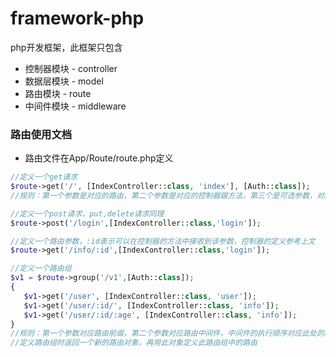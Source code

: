 # framework-php
php开发框架，此框架只包含
 - 控制器模块 - controller
 - 数据层模块 - model
 - 路由模块 - route
 - 中间件模块 - middleware
 
 ### 路由使用文档
 - 路由文件在App/Route/route.php定义
 ```php
//定义一个get请求
$route->get('/', [IndexController::class, 'index'], [Auth::class]);
//规则：第一个参数是对应的路由，第二个参数是对应的控制器跟方法，第三个是可选参数，对应的是中间件，中间件执行的先后顺序是按照此处定义的先后顺序执行的，可以定义多个中间件，自定义中间件参考下文

//定义一个post请求，put,delete请求同理
$route->post('/login',[IndexController::class,'login']);

//定义一个路由参数，:id表示可以在控制器的方法中接收到该参数，控制器的定义参考上文
$route->get('/info/:id',[IndexController::class,'login']);

//定义一个路由组
$v1 = $route->group('/v1',[Auth::class]);
{
    $v1->get('/user', [IndexController::class, 'user']);
    $v1->get('/user/:id/', [IndexController::class, 'info']);
    $v1->get('/user/:id/:age', [IndexController::class, 'info']);
}
//规则：第一个参数对应路由前缀，第二个参数对应路由中间件，中间件的执行顺序对应此处的顺序，可以定义多个中间件
//定义路由组时返回一个新的路由对象，再用此对象定义此路由组中的路由
```